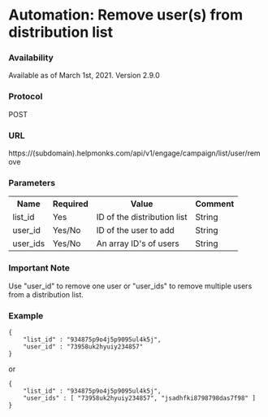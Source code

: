 # Automation: Remove user(s) from distribution list

### Availability

Available as of March 1st, 2021. Version 2.9.0

### Protocol
POST

### URL
https://(subdomain).helpmonks.com/api/v1/engage/campaign/list/user/remove

### Parameters
<table>
    <tr>
        <th>Name</th>
        <th>Required</th>
        <th>Value</th>
        <th>Comment</th>
    </tr>
    <tr>
        <td>list_id</td>
        <td>Yes</td>
        <td>ID of the distribution list</td>
        <td>String</td>
    </tr>
    <tr>
        <td>user_id</td>
        <td>Yes/No</td>
        <td>ID of the user to add</td>
        <td>String</td>
    </tr>
    <tr>
        <td>user_ids</td>
        <td>Yes/No</td>
        <td>An array ID's of users</td>
        <td>String</td>
    </tr>
</table>

### Important Note

Use "user_id" to remove one user or "user_ids" to remove multiple users from a distribution list.

### Example

```
{
    "list_id" : "934875p9o4j5p9095ul4k5j",
    "user_id" : "73958uk2hyuiy234857"
}
```

or

```
{
    "list_id" : "934875p9o4j5p9095ul4k5j",
    "user_ids" : [ "73958uk2hyuiy234857", "jsadhfki8798798das7f98" ]
}
```



